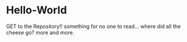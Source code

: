 # Hello-World
GET to the Repository!!
something for no one to read...
where did all the cheese go?
more and more.
